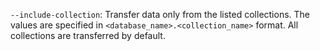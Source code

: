 `--include-collection`: Transfer data only from the listed collections. The values are specified in `<database_name>.<collection_name>` format. All collections are transferred by default.
